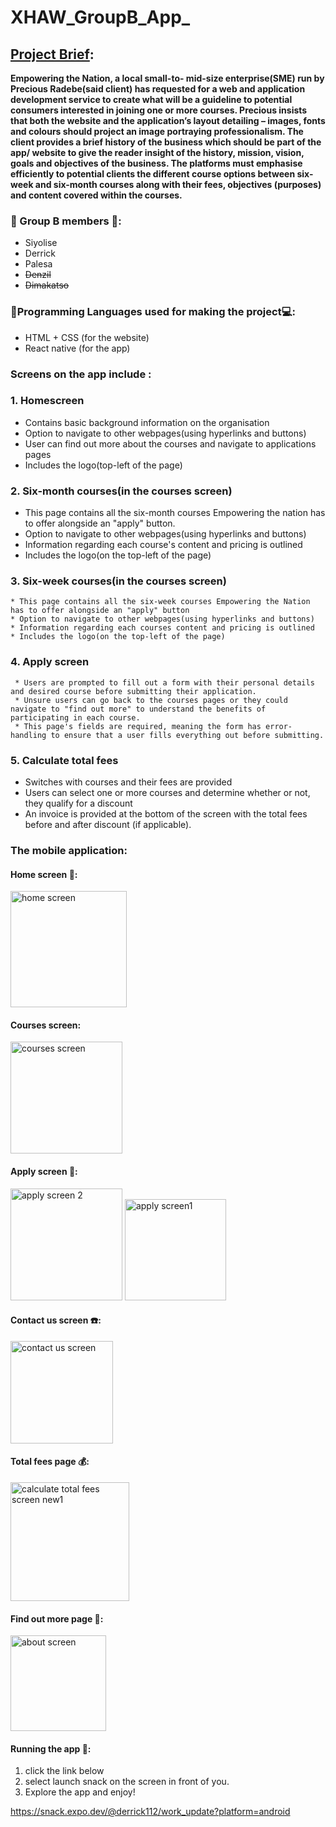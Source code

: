 # XHAW_GroupB_App_


## <u>Project Brief</u>:
**Empowering the Nation, a local small-to- mid-size enterprise(SME) run by Precious Radebe(said client) has requested for a web and application development service to create what will be a guideline to potential consumers interested in joining one or more courses. Precious insists that both the website and the application’s layout detailing – images, fonts and colours should project an image portraying professionalism. The client provides a brief history of the business which should be part of the app/ website to give the reader insight of the history, mission, vision, goals and objectives of the business. The platforms must emphasise efficiently to potential clients the different course options between six-week and six-month courses along with their fees, objectives (purposes) and content covered within the courses.**

### 👨 Group B members 👩:
- Siyolise
- Derrick
- Palesa
- ~~Denzil~~
- ~~Dimakatso~~

### 📱Programming Languages used for making the project💻:
- HTML + CSS (for the website)
-  React native (for the app)

  ### Screens on the app include :
 ### 1. Homescreen
  * Contains basic background information on the organisation
  * Option to navigate to other webpages(using hyperlinks and buttons)
  * User can find out more about the courses and navigate to applications pages
  * Includes the logo(top-left of the page)
 ### 2. Six-month courses(in the courses screen)
* This page contains all the six-month courses Empowering the nation has to offer alongside an "apply" button.
* Option to navigate to other webpages(using hyperlinks and buttons)
* Information regarding each course's content and pricing is outlined
* Includes the logo(on the top-left of the page)

### 3. Six-week courses(in the courses screen)
    * This page contains all the six-week courses Empowering the Nation has to offer alongside an "apply" button
    * Option to navigate to other webpages(using hyperlinks and buttons)
    * Information regarding each courses content and pricing is outlined
    * Includes the logo(on the top-left of the page)

 ### 4. Apply screen
     * Users are prompted to fill out a form with their personal details and desired course before submitting their application.
     * Unsure users can go back to the courses pages or they could navigate to "find out more" to understand the benefits of participating in each course.
     * This page's fields are required, meaning the form has error-handling to ensure that a user fills everything out before submitting.

   ### 5. Calculate total fees
   * Switches with courses and their fees are provided
   * Users can select one or more courses and determine whether or not, they qualify for a discount
   * An invoice is provided at the bottom of the screen with the total fees before and after discount (if applicable).

 ### The mobile application:
 #### Home screen 🏯:
 <img width="186" alt="home screen" src="https://github.com/user-attachments/assets/c83a0726-0061-415e-8fcc-07a5a9648ec4">


#### Courses screen:
<img width="179" alt="courses screen" src="https://github.com/user-attachments/assets/5c306793-2265-46db-b4ae-c8b8fe4da743">

#### Apply screen 📝:
<img width="179" alt="apply screen 2" src="https://github.com/user-attachments/assets/528fb078-f714-4162-a5f4-4ea14c9fb181">
<img width="162" alt="apply screen1" src="https://github.com/user-attachments/assets/2627b6bc-493d-4b91-97a1-6702dff0f33f">

#### Contact us screen ☎️:
<img width="164" alt="contact us screen" src="https://github.com/user-attachments/assets/8c6bc81f-3396-4fce-b173-72f882615ef2">

#### Total fees page 💰:
<img width="190" alt="calculate total fees screen new1" src="https://github.com/user-attachments/assets/0be96eb5-daeb-4a67-a49c-9357029085e7">

#### Find out more page 🔎:
<img width="153" alt="about screen" src="https://github.com/user-attachments/assets/782f1145-5c37-448d-801f-fbe82e682688">

#### Running the app 🔎:
1. click the link below
2. select launch snack on the screen in front of you.
3. Explore the app and enjoy!

https://snack.expo.dev/@derrick112/work_update?platform=android 
